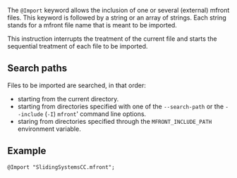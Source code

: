 The `@Import` keyword allows the inclusion of one or several
(external) mfront files. This keyword is followed by a string or an
array of strings. Each string stands for a mfront file name that is
meant to be imported.

This instruction interrupts the treatment of the current file and
starts the sequential treatment of each file to be imported.

## Search paths

Files to be imported are searched, in that order:

- starting from the current directory.
- starting from directories specified with one of the `--search-path`
  or the `--include` (`-I`) `mfront`' command line options.
- staring from directories specified through the `MFRONT_INCLUDE_PATH`
  environment variable.

## Example

~~~~{.cpp}
@Import "SlidingSystemsCC.mfront";
~~~~~~~~~~~~~~~~~~~~~~~~~~~~~~
